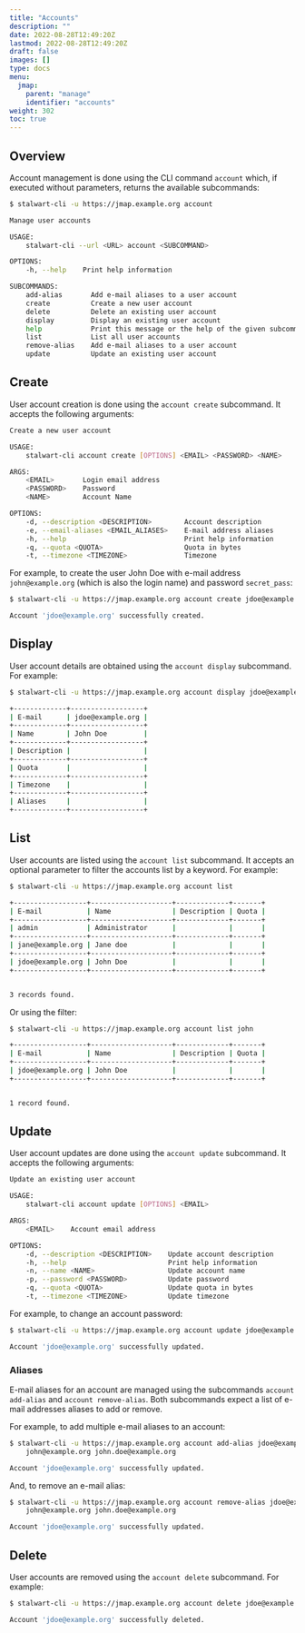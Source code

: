 ```yaml
---
title: "Accounts"
description: ""
date: 2022-08-28T12:49:20Z
lastmod: 2022-08-28T12:49:20Z
draft: false
images: []
type: docs
menu:
  jmap:
    parent: "manage"
    identifier: "accounts"
weight: 302
toc: true
---
```


## Overview

Account management is done using the CLI command ``account`` which, if executed without parameters,
returns the available subcommands:

```bash
$ stalwart-cli -u https://jmap.example.org account

Manage user accounts

USAGE:
    stalwart-cli --url <URL> account <SUBCOMMAND>

OPTIONS:
    -h, --help    Print help information

SUBCOMMANDS:
    add-alias       Add e-mail aliases to a user account
    create          Create a new user account
    delete          Delete an existing user account
    display         Display an existing user account
    help            Print this message or the help of the given subcommand(s)
    list            List all user accounts
    remove-alias    Add e-mail aliases to a user account
    update          Update an existing user account
```

## Create

User account creation is done using the ``account create`` subcommand. It accepts the following arguments:

```bash
Create a new user account

USAGE:
    stalwart-cli account create [OPTIONS] <EMAIL> <PASSWORD> <NAME>

ARGS:
    <EMAIL>       Login email address
    <PASSWORD>    Password
    <NAME>        Account Name

OPTIONS:
    -d, --description <DESCRIPTION>        Account description
    -e, --email-aliases <EMAIL_ALIASES>    E-mail address aliases
    -h, --help                             Print help information
    -q, --quota <QUOTA>                    Quota in bytes
    -t, --timezone <TIMEZONE>              Timezone
```

For example, to create the user John Doe with e-mail address ``john@example.org`` (which is also the login name) and password ``secret_pass``:

```bash
$ stalwart-cli -u https://jmap.example.org account create jdoe@example.org secret_pass "John Doe"

Account 'jdoe@example.org' successfully created.
```

## Display

User account details are obtained using the ``account display`` subcommand. For example:

```bash
$ stalwart-cli -u https://jmap.example.org account display jdoe@example.org

+-------------+------------------+
| E-mail      | jdoe@example.org |
+-------------+------------------+
| Name        | John Doe         |
+-------------+------------------+
| Description |                  |
+-------------+------------------+
| Quota       |                  |
+-------------+------------------+
| Timezone    |                  |
+-------------+------------------+
| Aliases     |                  |
+-------------+------------------+
```

## List

User accounts are listed using the ``account list`` subcommand. It accepts an optional parameter
to filter the accounts list by a keyword. For example:

```bash
$ stalwart-cli -u https://jmap.example.org account list

+------------------+--------------------+-------------+-------+
| E-mail           | Name               | Description | Quota |
+------------------+--------------------+-------------+-------+
| admin            | Administrator      |             |       |
+------------------+--------------------+-------------+-------+
| jane@example.org | Jane doe           |             |       |
+------------------+--------------------+-------------+-------+
| jdoe@example.org | John Doe           |             |       |
+------------------+--------------------+-------------+-------+


3 records found.
```

Or using the filter:

```bash
$ stalwart-cli -u https://jmap.example.org account list john

+------------------+--------------------+-------------+-------+
| E-mail           | Name               | Description | Quota |
+------------------+--------------------+-------------+-------+
| jdoe@example.org | John Doe           |             |       |
+------------------+--------------------+-------------+-------+


1 record found.
```

## Update

User account updates are done using the ``account update`` subcommand. It accepts the following arguments:

```bash
Update an existing user account

USAGE:
    stalwart-cli account update [OPTIONS] <EMAIL>

ARGS:
    <EMAIL>    Account email address

OPTIONS:
    -d, --description <DESCRIPTION>    Update account description
    -h, --help                         Print help information
    -n, --name <NAME>                  Update account name
    -p, --password <PASSWORD>          Update password
    -q, --quota <QUOTA>                Update quota in bytes
    -t, --timezone <TIMEZONE>          Update timezone
```

For example, to change an account password:

```bash
$ stalwart-cli -u https://jmap.example.org account update jdoe@example.org -p new_pass

Account 'jdoe@example.org' successfully updated.
```

### Aliases

E-mail aliases for an account are managed using the subcommands ``account add-alias`` and
``account remove-alias``. Both subcommands expect a list of e-mail addresses aliases to add or remove.

For example, to add multiple e-mail aliases to an account:

```bash
$ stalwart-cli -u https://jmap.example.org account add-alias jdoe@example.org \
    john@example.org john.doe@example.org

Account 'jdoe@example.org' successfully updated.
```

And, to remove an e-mail alias:

```bash
$ stalwart-cli -u https://jmap.example.org account remove-alias jdoe@example.org \
    john@example.org john.doe@example.org

Account 'jdoe@example.org' successfully updated.
```

## Delete

User accounts are removed using the ``account delete`` subcommand. For example:

```bash
$ stalwart-cli -u https://jmap.example.org account delete jdoe@example.org

Account 'jdoe@example.org' successfully deleted.
```
